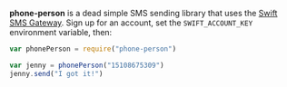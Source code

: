 **phone-person** is a dead simple SMS sending library that uses the [Swift SMS Gateway](https://www.swiftsmsgateway.com/). Sign up for an account, set the `SWIFT_ACCOUNT_KEY` environment variable, then:

```javascript
var phonePerson = require("phone-person")

var jenny = phonePerson("15108675309")
jenny.send("I got it!")
```
